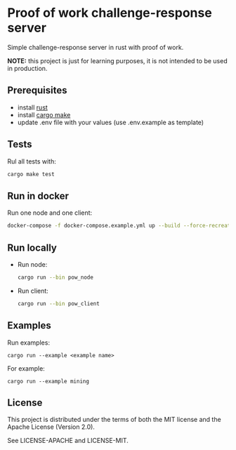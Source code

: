 # Proof of work challenge-response server

Simple challenge-response server in rust with proof of work.

**NOTE:** this project is just for learning purposes, it is not intended to be used in production.

## Prerequisites

- install [rust](https://www.rust-lang.org/tools/install)
- install [cargo make](https://docs.rs/crate/cargo-make/latest)
- update .env file with your values (use .env.example as template)

## Tests

Rul all tests with:

```bash
cargo make test
```

## Run in docker

Run one node and one client:

```bash
docker-compose -f docker-compose.example.yml up --build --force-recreate --remove-orphans
```

## Run locally

- Run node:
  ```bash
  cargo run --bin pow_node
  ```
- Run client:
  ```bash
  cargo run --bin pow_client
  ```

## Examples

Run examples:

```
cargo run --example <example name>
```

For example:

```
cargo run --example mining
```

## License

This project is distributed under the terms of both the MIT license and the Apache License (Version 2.0).

See LICENSE-APACHE and LICENSE-MIT.
